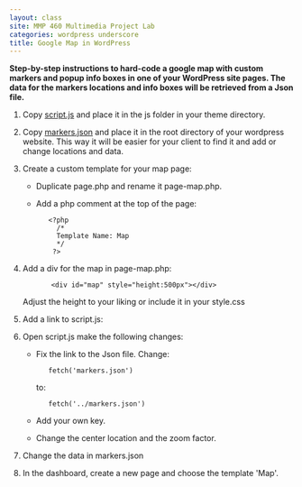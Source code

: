 ```yaml
---
layout: class
site: MMP 460 Multimedia Project Lab
categories: wordpress underscore
title: Google Map in WordPress
---
```


**Step-by-step instructions to hard-code a google map with custom markers and popup info boxes in one of your WordPress site pages. The data for the markers locations and info boxes will be retrieved from a Json file.**

1. Copy [script.js](https://github.com/revitalk/google-maps-api-template) and place it in the js folder in your theme directory.
1. Copy [markers.json](https://github.com/revitalk/google-maps-api-template) and place it in the root directory of your wordpress website. This way it will be easier for your client to find it and add or change locations and data.
1. Create a custom template for your map page: 
    - Duplicate page.php and rename it page-map.php. 
    - Add a php comment at the top of the page:
  
             <?php
               /*
               Template Name: Map
               */
              ?>
        
1. Add a div for the map in page-map.php:

              <div id="map" style="height:500px"></div>
    
    Adjust the height to your liking or include it in your style.css
1. Add a link to script.js:

      <script src="<?php echo get_template_directory_uri(); ?>/js/script.js" defer></script>

1. Open script.js make the following changes:
  
    - Fix the link to the Json file. Change:
  
             fetch('markers.json') 
  
        to:
  
             fetch('../markers.json')
      
    - Add your own key.	
    - Change the center location and the zoom factor. 
1. Change the data in markers.json
1. In the dashboard, create a new page and choose the template 'Map'.
